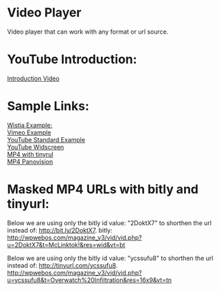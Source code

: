 # Video Player
Video player that can work with any format or url source.
# YouTube Introduction:  
<a href="https://www.youtube.com/watch?v=qfZ4tQ2IktA" target="_blank">Introduction Video</a>
# Sample Links:  
<a href="http://wpwebos.com/magazine_v3/vid/vid.php?u=8p1mke6hq2&t=Leo%20Burnett&res=wis&vt=wis" target="_blank">Wistia Example: </a><br />
<a href="http://wpwebos.com/magazine_v3/vid/vid.php?u=97622580&t=Things%20To%20Come&res=16x9&vt=vim" target="_blank">Vimeo Example</a><br />
<a href="http://wpwebos.com/magazine_v3/vid/vid.php?u=SoXkgIsIiQE&t=Sky%20King%20-%20Sky%20Robbers&res=stnd&vt=yt" target="_blank">YouTube Standard Example</a><br />
<a href="http://wpwebos.com/magazine_v3/vid/vid.php?u=Og5-Pm4HNlI&t=Overwatch%20Infiltration&res=16x9&vt=yt" target="_blank">YouTube Widscreen</a><br />
<a href="http://wpwebos.com/magazine_v3/vid/vid.php?u=//tinyurl.com/ycssufu8&t=Overwatch%20Infiltration&res=16x9" target="_blank">MP4 with tinyrul</a><br />
<a href="http://wpwebos.com/magazine_v3/vid/vid.php?u=2DoktX7&t=McLintok&vt=bt&res=wid  " target="_blank">MP4 Panovision</a><br />
# Masked MP4 URLs with bitly and tinyurl:  
Below we are using only the bitly id value: "2DoktX7" to shorthen the url instead of: http://bit.ly/2DoktX7.
bitly: http://wpwebos.com/magazine_v3/vid/vid.php?u=2DoktX7&t=McLinktok!&res=wid&vt=bt  
 
Below we are using only the bitly id value: "ycssufu8" to shorthen the url instead of: http://tinyurl.com/ycssufu8.
http://wpwebos.com/magazine_v3/vid/vid.php?u=ycssufu8&t=Overwatch%20Infiltration&res=16x9&vt=tn
